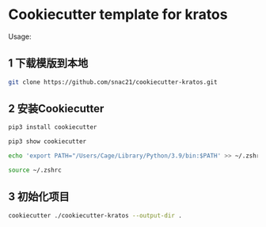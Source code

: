 # Cookiecutter template for kratos
Usage:

## 1 下载模版到本地
```bash
git clone https://github.com/snac21/cookiecutter-kratos.git

```

## 2 安装Cookiecutter
```bash
pip3 install cookiecutter

pip3 show cookiecutter

echo 'export PATH="/Users/Cage/Library/Python/3.9/bin:$PATH' >> ~/.zshrc

source ~/.zshrc

```

## 3 初始化项目
```bash
cookiecutter ./cookiecutter-kratos --output-dir .
```
